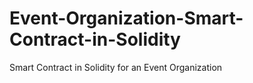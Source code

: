 # Event-Organization-Smart-Contract-in-Solidity
Smart Contract in Solidity for an Event Organization
